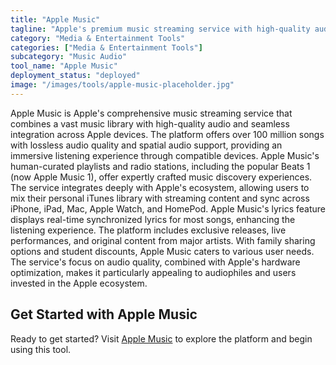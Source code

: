 ```yaml
---
title: "Apple Music"
tagline: "Apple's premium music streaming service with high-quality audio"
category: "Media & Entertainment Tools"
categories: ["Media & Entertainment Tools"]
subcategory: "Music Audio"
tool_name: "Apple Music"
deployment_status: "deployed"
image: "/images/tools/apple-music-placeholder.jpg"
---
```

Apple Music is Apple's comprehensive music streaming service that combines a vast music library with high-quality audio and seamless integration across Apple devices. The platform offers over 100 million songs with lossless audio quality and spatial audio support, providing an immersive listening experience through compatible devices. Apple Music's human-curated playlists and radio stations, including the popular Beats 1 (now Apple Music 1), offer expertly crafted music discovery experiences. The service integrates deeply with Apple's ecosystem, allowing users to mix their personal iTunes library with streaming content and sync across iPhone, iPad, Mac, Apple Watch, and HomePod. Apple Music's lyrics feature displays real-time synchronized lyrics for most songs, enhancing the listening experience. The platform includes exclusive releases, live performances, and original content from major artists. With family sharing options and student discounts, Apple Music caters to various user needs. The service's focus on audio quality, combined with Apple's hardware optimization, makes it particularly appealing to audiophiles and users invested in the Apple ecosystem.
## Get Started with Apple Music

Ready to get started? Visit [Apple Music](https://applemusic.com) to explore the platform and begin using this tool.
